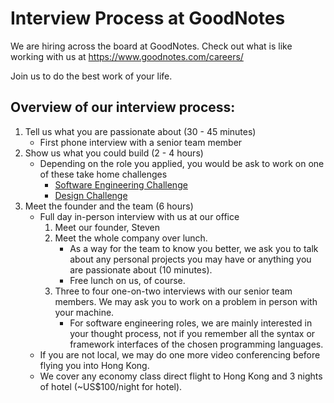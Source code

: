 # Interview Process at GoodNotes

We are hiring across the board at GoodNotes. Check out what is like working with us at https://www.goodnotes.com/careers/

Join us to do the best work of your life.

## Overview of our interview process:

1. Tell us what you are passionate about (30 - 45 minutes)
    - First phone interview with a senior team member
2. Show us what you could build (2 - 4 hours)
    - Depending on the role you applied, you would be ask to work on one of these take home challenges
        - [Software Engineering Challenge](software-engineering.md)
        - [Design Challenge](design.md)
3. Meet the founder and the team (6 hours)
    - Full day in-person interview with us at our office
        1. Meet our founder, Steven
        2. Meet the whole company over lunch.
            - As a way for the team to know you better, we ask you to talk about any personal projects you may have or anything you are passionate about (10 minutes).
            - Free lunch on us, of course.
        3. Three to four one-on-two interviews with our senior team members. We may ask you to work on a problem in person with your machine.
            - For software engineering roles, we are mainly interested in your thought process, not if you remember all the syntax or framework interfaces of the chosen programming languages.
    - If you are not local, we may do one more video conferencing before flying you into Hong Kong.
    - We cover any economy class direct flight to Hong Kong and 3 nights of hotel (~US$100/night for hotel).